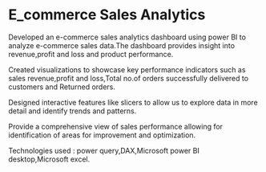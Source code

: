 # E_commerce Sales Analytics



Developed an e-commerce sales analytics dashboard using power BI to analyze e-commerce sales data.The dashboard provides insight into revenue,profit and loss and product performance. 

Created visualizations to showcase key performance indicators such as sales revenue,profit and loss,Total no.of orders successfully delivered to customers and Returned orders.

Designed interactive features like slicers to allow us to explore data in more detail and identify trends and patterns.

Provide a comprehensive view of sales performance allowing for identification of areas for improvement and optimization. 

Technologies used : power query,DAX,Microsoft power BI desktop,Microsoft excel.
